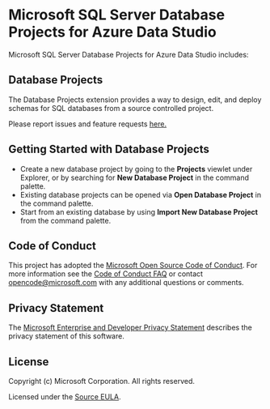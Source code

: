 # Microsoft SQL Server Database Projects for Azure Data Studio

Microsoft SQL Server Database Projects for Azure Data Studio includes:

## Database Projects
The Database Projects extension provides a way to design, edit, and deploy schemas for SQL databases from a source controlled project.

Please report issues and feature requests [here.](https://github.com/microsoft/azuredatastudio/issues)

## Getting Started with Database Projects

* Create a new database project by going to the **Projects** viewlet under Explorer, or by searching for **New Database Project** in the command palette.
* Existing database projects can be opened via **Open Database Project** in the command palette.
* Start from an existing database by using **Import New Database Project** from the command palette.

## Code of Conduct

This project has adopted the [Microsoft Open Source Code of Conduct](https://opensource.microsoft.com/codeofconduct/). For more information see the [Code of Conduct FAQ](https://opensource.microsoft.com/codeofconduct/faq/) or contact [opencode@microsoft.com](mailto:opencode@microsoft.com) with any additional questions or comments.

## Privacy Statement

The [Microsoft Enterprise and Developer Privacy Statement](https://privacy.microsoft.com/en-us/privacystatement) describes the privacy statement of this software.

## License

Copyright (c) Microsoft Corporation. All rights reserved.

Licensed under the [Source EULA](https://raw.githubusercontent.com/Microsoft/azuredatastudio/main/LICENSE.txt).
